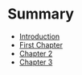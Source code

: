 # Summary

* [Introduction](README.md)
* [First Chapter](chapter1.md)
* [Chapter 2](chapter2.md)
* [Chapter 3](chapter3.md)

